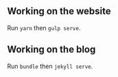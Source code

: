 




## Working on the website

Run `yarn` then `gulp serve`.

## Working on the blog

Run `bundle` then `jekyll serve`.


